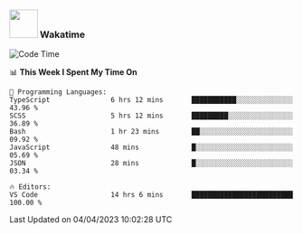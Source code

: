 ### <img src="https://media.giphy.com/media/VgCDAzcKvsR6OM0uWg/giphy.gif" width="50"> Wakatime

  <!--START_SECTION:waka-->
![Code Time](http://img.shields.io/badge/Code%20Time-1%2C353%20hrs%2032%20mins-blue)

📊 **This Week I Spent My Time On** 

```text
💬 Programming Languages: 
TypeScript               6 hrs 12 mins       ███████████░░░░░░░░░░░░░░   43.96 % 
SCSS                     5 hrs 12 mins       █████████░░░░░░░░░░░░░░░░   36.89 % 
Bash                     1 hr 23 mins        ██░░░░░░░░░░░░░░░░░░░░░░░   09.92 % 
JavaScript               48 mins             █░░░░░░░░░░░░░░░░░░░░░░░░   05.69 % 
JSON                     28 mins             █░░░░░░░░░░░░░░░░░░░░░░░░   03.34 % 

🔥 Editors: 
VS Code                  14 hrs 6 mins       █████████████████████████   100.00 % 
```


 Last Updated on 04/04/2023 10:02:28 UTC
<!--END_SECTION:waka-->
